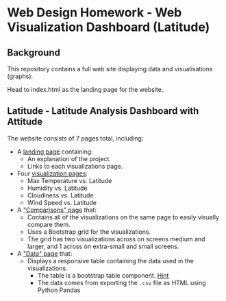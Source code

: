 # Web Design Homework - Web Visualization Dashboard (Latitude)

## Background

This repository contains a full web site displaying data and visualisations (graphs).

Head to index.html as the landing page for the website.

## Latitude - Latitude Analysis Dashboard with Attitude

The website consists of 7 pages total, including:

* A [landing page](#landing-page) containing:
  * An explanation of the project.
  * Links to each visualizations page. 
* Four [visualization pages](#visualization-pages):
  * Max Temperature vs. Latitude
  * Humidity  vs. Latitude
  * Cloudiness  vs. Latitude
  * Wind Speed  vs. Latitude
* A ["Comparisons" page](#comparisons-page) that:
  * Contains all of the visualizations on the same page to easily visually compare them.
  * Uses a Bootstrap grid for the visualizations.
  * The grid has two visualizations across on screens medium and larger, and 1 across on extra-small and small screens.
* A ["Data" page](#data-page) that:
  * Displays a responsive table containing the data used in the visualizations.
    * The table is a bootstrap table component. [Hint](https://getbootstrap.com/docs/4.3/content/tables/#responsive-tables)
    * The data comes from exporting the `.csv` file as HTML using Python Pandas

